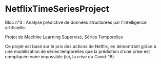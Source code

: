 # NetflixTimeSeriesProject

Bloc n°3 : Analyse prédictive de données structurées par l'intelligence artificielle.

Projet de Machine Learning Supervisé, Séries Temporelles

Ce projet est basé sur le prix des actions de Netflix, en démontrant grâce à une modélisation de séries temporelles que la prédiction d'une crise est compliquée voire impossible (ici, la crise du Covid-19).

